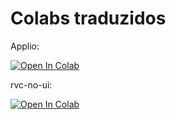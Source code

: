# Colabs traduzidos
Applio:

<a target="_blank" href="https://colab.research.google.com/github/ShiromiyaG/colabs-traduzidos/blob/main/Applio.ipynb">
  <img src="https://colab.research.google.com/assets/colab-badge.svg" alt="Open In Colab"/>
</a>

rvc-no-ui:

<a target="_blank" href="https://colab.research.google.com/github/ShiromiyaG/colabs-traduzidos/blob/main/rvc_cli_versao_simples.ipynb">
  <img src="https://colab.research.google.com/assets/colab-badge.svg" alt="Open In Colab"/>
</a>
